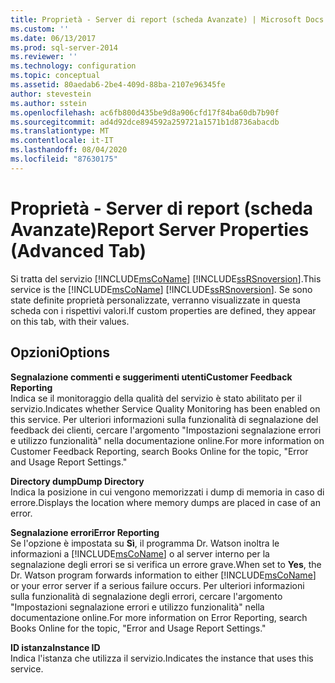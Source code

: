 ```yaml
---
title: Proprietà - Server di report (scheda Avanzate) | Microsoft Docs
ms.custom: ''
ms.date: 06/13/2017
ms.prod: sql-server-2014
ms.reviewer: ''
ms.technology: configuration
ms.topic: conceptual
ms.assetid: 80aedab6-2be4-409d-88ba-2107e96345fe
author: stevestein
ms.author: sstein
ms.openlocfilehash: ac6fb800d435be9d8a906cfd17f84ba60db7b90f
ms.sourcegitcommit: ad4d92dce894592a259721a1571b1d8736abacdb
ms.translationtype: MT
ms.contentlocale: it-IT
ms.lasthandoff: 08/04/2020
ms.locfileid: "87630175"
---
```

# <a name="report-server-properties-advanced-tab"></a><span data-ttu-id="b4edf-102">Proprietà - Server di report (scheda Avanzate)</span><span class="sxs-lookup"><span data-stu-id="b4edf-102">Report Server Properties (Advanced Tab)</span></span>
  <span data-ttu-id="b4edf-103">Si tratta del servizio [!INCLUDE[msCoName](../../includes/msconame-md.md)] [!INCLUDE[ssRSnoversion](../../includes/ssrsnoversion-md.md)].</span><span class="sxs-lookup"><span data-stu-id="b4edf-103">This service is the [!INCLUDE[msCoName](../../includes/msconame-md.md)] [!INCLUDE[ssRSnoversion](../../includes/ssrsnoversion-md.md)].</span></span> <span data-ttu-id="b4edf-104">Se sono state definite proprietà personalizzate, verranno visualizzate in questa scheda con i rispettivi valori.</span><span class="sxs-lookup"><span data-stu-id="b4edf-104">If custom properties are defined, they appear on this tab, with their values.</span></span>  
  
## <a name="options"></a><span data-ttu-id="b4edf-105">Opzioni</span><span class="sxs-lookup"><span data-stu-id="b4edf-105">Options</span></span>  
 <span data-ttu-id="b4edf-106">**Segnalazione commenti e suggerimenti utenti**</span><span class="sxs-lookup"><span data-stu-id="b4edf-106">**Customer Feedback Reporting**</span></span>  
 <span data-ttu-id="b4edf-107">Indica se il monitoraggio della qualità del servizio è stato abilitato per il servizio.</span><span class="sxs-lookup"><span data-stu-id="b4edf-107">Indicates whether Service Quality Monitoring has been enabled on this service.</span></span> <span data-ttu-id="b4edf-108">Per ulteriori informazioni sulla funzionalità di segnalazione del feedback dei clienti, cercare l'argomento "Impostazioni segnalazione errori e utilizzo funzionalità" nella documentazione online.</span><span class="sxs-lookup"><span data-stu-id="b4edf-108">For more information on Customer Feedback Reporting, search Books Online for the topic, "Error and Usage Report Settings."</span></span>  
  
 <span data-ttu-id="b4edf-109">**Directory dump**</span><span class="sxs-lookup"><span data-stu-id="b4edf-109">**Dump Directory**</span></span>  
 <span data-ttu-id="b4edf-110">Indica la posizione in cui vengono memorizzati i dump di memoria in caso di errore.</span><span class="sxs-lookup"><span data-stu-id="b4edf-110">Displays the location where memory dumps are placed in case of an error.</span></span>  
  
 <span data-ttu-id="b4edf-111">**Segnalazione errori**</span><span class="sxs-lookup"><span data-stu-id="b4edf-111">**Error Reporting**</span></span>  
 <span data-ttu-id="b4edf-112">Se l'opzione è impostata su **Sì**, il programma Dr. Watson inoltra le informazioni a [!INCLUDE[msCoName](../../includes/msconame-md.md)] o al server interno per la segnalazione degli errori se si verifica un errore grave.</span><span class="sxs-lookup"><span data-stu-id="b4edf-112">When set to **Yes**, the Dr. Watson program forwards information to either [!INCLUDE[msCoName](../../includes/msconame-md.md)] or your error server if a serious failure occurs.</span></span> <span data-ttu-id="b4edf-113">Per ulteriori informazioni sulla funzionalità di segnalazione degli errori, cercare l'argomento "Impostazioni segnalazione errori e utilizzo funzionalità" nella documentazione online.</span><span class="sxs-lookup"><span data-stu-id="b4edf-113">For more information on Error Reporting, search Books Online for the topic, "Error and Usage Report Settings."</span></span>  
  
 <span data-ttu-id="b4edf-114">**ID istanza**</span><span class="sxs-lookup"><span data-stu-id="b4edf-114">**Instance ID**</span></span>  
 <span data-ttu-id="b4edf-115">Indica l'istanza che utilizza il servizio.</span><span class="sxs-lookup"><span data-stu-id="b4edf-115">Indicates the instance that uses this service.</span></span>  
  
  
